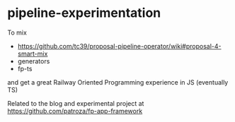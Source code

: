 # pipeline-experimentation


To mix
- https://github.com/tc39/proposal-pipeline-operator/wiki#proposal-4-smart-mix
- generators
- fp-ts

and get a great Railway Oriented Programming experience in JS (eventually TS)

Related to the blog and experimental project at https://github.com/patroza/fp-app-framework
